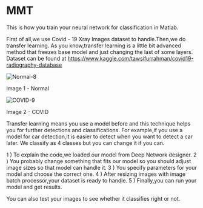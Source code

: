 # MMT

This is how you train your neural network for classification in Matlab.

First of all,we use Covid - 19 Xray Images dataset to handle.Then,we do transfer learning.
As you know,transfer learning is a little bit advanced method that freezes base model and just changing the last of some layers.
Dataset can be found at https://www.kaggle.com/tawsifurrahman/covid19-radiography-database

![Normal-8](https://user-images.githubusercontent.com/38746955/134685652-9a09a354-95b2-4597-83ab-f4af74793a86.png)

Image 1 - Normal 

![COVID-9](https://user-images.githubusercontent.com/38746955/134685761-8009e398-2bbc-4bc2-9242-6aeb274218f3.png)

Image 2 - COVID 

Transfer learning means you use a model before and this technique helps you for further detections and classifications.
For example,if you use a model for car detection,it is easier to detect when you want to detect a car later.
We classify as 4 classes but you can change it if you can.

1 ) To explain the code,we loaded our model from Deep Network designer.
2 ) You probably change something that fits our model so you should adjust image sizes so that model can handle it.
3 ) You specify parameters for your model and choose the correct one.
4 ) After resizing images with image batch processor,your dataset is ready to handle.
5 ) Finally,you can run your model and get results.

You can also test your images to see whether it classifies right or not.
